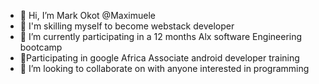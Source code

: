 - 👋 Hi, I’m Mark Okot @Maximuele
- 👀 I'm skilling myself to become webstack developer
- 🌱 I’m currently participating in a 12 months Alx software Engineering bootcamp
- 🌱Participating in google Africa Associate android developer training
- 💞️ I’m looking to collaborate on with anyone interested in programming


<!---
Maximuele/Maximuele is a ✨ special ✨ repository because its `README.md` (this file) appears on your GitHub profile.
You can click the Preview link to take a look at your changes.
--->
